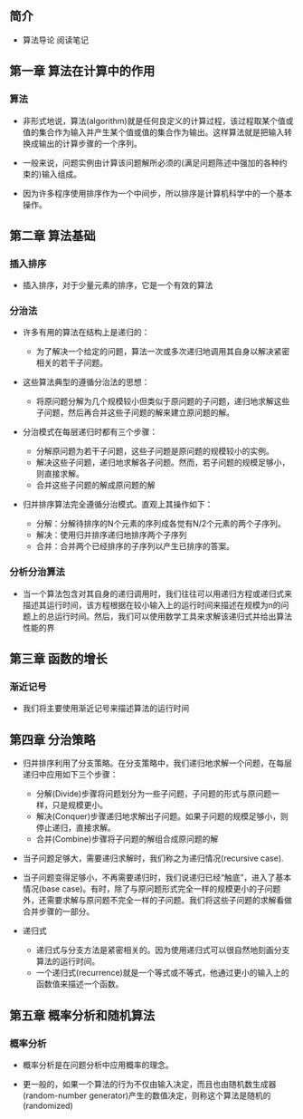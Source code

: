 ## 简介

+ 算法导论 阅读笔记

## 第一章 算法在计算中的作用

### 算法

+ 非形式地说，算法(algorithm)就是任何良定义的计算过程，该过程取某个值或值的集合作为输入并产生某个值或值的集合作为输出。这样算法就是把输入转换成输出的计算步骤的一个序列。

+ 一般来说，问题实例由计算该问题解所必须的(满足问题陈述中强加的各种约束的)输入组成。

+ 因为许多程序使用排序作为一个中间步，所以排序是计算机科学中的一个基本操作。

## 第二章 算法基础

### 插入排序

+ 插入排序，对于少量元素的排序，它是一个有效的算法

### 分治法

+ 许多有用的算法在结构上是递归的：
  + 为了解决一个给定的问题，算法一次或多次递归地调用其自身以解决紧密相关的若干子问题。
+ 这些算法典型的遵循分治法的思想：
  + 将原问题分解为几个规模较小但类似于原问题的子问题，递归地求解这些子问题，然后再合并这些子问题的解来建立原问题的解。

+ 分治模式在每层递归时都有三个步骤：
  + 分解原问题为若干子问题，这些子问题是原问题的规模较小的实例。
  + 解决这些子问题，递归地求解各子问题。然而，若子问题的规模足够小，则直接求解。
  + 合并这些子问题的解成原问题的解

+ 归并排序算法完全遵循分治模式。直观上其操作如下：
  + 分解：分解待排序的N个元素的序列成各觉有N/2个元素的两个子序列。
  + 解决：使用归并排序递归地排序两个子序列
  + 合并：合并两个已经排序的子序列以产生已排序的答案。

### 分析分治算法

+ 当一个算法包含对其自身的递归调用时，我们往往可以用递归方程或递归式来描述其运行时间，该方程根据在较小输入上的运行时间来描述在规模为n的问题上的总运行时间。然后，我们可以使用数学工具来求解该递归式并给出算法性能的界

## 第三章 函数的增长

### 渐近记号

+ 我们将主要使用渐近记号来描述算法的运行时间

## 第四章 分治策略

+ 归并排序利用了分支策略。在分支策略中，我们递归地求解一个问题，在每层递归中应用如下三个步骤：
  + 分解(Divide)步骤将问题划分为一些子问题，子问题的形式与原问题一样，只是规模更小。
  + 解决(Conquer)步骤递归地求解出子问题。如果子问题的规模足够小，则停止递归，直接求解。
  + 合并(Combine)步骤将子问题的解组合成原问题的解
+ 当子问题足够大，需要递归求解时，我们称之为递归情况(recursive case).
+ 当子问题变得足够小，不再需要递归时，我们说递归已经“触底”，进入了基本情况(base case)。有时，除了与原问题形式完全一样的规模更小的子问题外，还需要求解与原问题不完全一样的子问题。我们将这些子问题的求解看做合并步骤的一部分。

+ 递归式
  + 递归式与分支方法是紧密相关的。因为使用递归式可以很自然地刻画分支算法的运行时间。
  + 一个递归式(recurrence)就是一个等式或不等式，他通过更小的输入上的函数值来描述一个函数。

## 第五章 概率分析和随机算法

### 概率分析

+ 概率分析是在问题分析中应用概率的理念。

+ 更一般的，如果一个算法的行为不仅由输入决定，而且也由随机数生成器(random-number generator)产生的数值决定，则称这个算法是随机的(randomized)